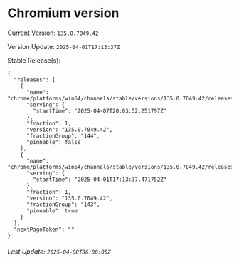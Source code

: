 # Chromium version

Current Version: `135.0.7049.42`

Version Update: `2025-04-01T17:13:37Z`

Stable Release(s):
```
{
  "releases": [
    {
      "name": "chrome/platforms/win64/channels/stable/versions/135.0.7049.42/releases/1744056232",
      "serving": {
        "startTime": "2025-04-07T20:03:52.251797Z"
      },
      "fraction": 1,
      "version": "135.0.7049.42",
      "fractionGroup": "144",
      "pinnable": false
    },
    {
      "name": "chrome/platforms/win64/channels/stable/versions/135.0.7049.42/releases/1743527617",
      "serving": {
        "startTime": "2025-04-01T17:13:37.471752Z"
      },
      "fraction": 1,
      "version": "135.0.7049.42",
      "fractionGroup": "143",
      "pinnable": true
    }
  ],
  "nextPageToken": ""
}
```

###### Last Update: `2025-04-08T06:00:05Z`
        